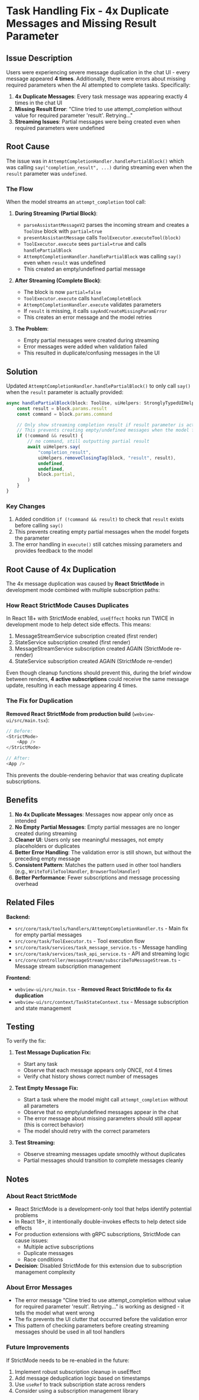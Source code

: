 # Task Handling Fix - 4x Duplicate Messages and Missing Result Parameter

## Issue Description

Users were experiencing severe message duplication in the chat UI - every message appeared **4 times**. Additionally, there were errors about missing required parameters when the AI attempted to complete tasks. Specifically:

1. **4x Duplicate Messages**: Every task message was appearing exactly 4 times in the chat UI
2. **Missing Result Error**: "Cline tried to use attempt_completion without value for required parameter 'result'. Retrying..."
3. **Streaming Issues**: Partial messages were being created even when required parameters were undefined

## Root Cause

The issue was in `AttemptCompletionHandler.handlePartialBlock()` which was calling `say("completion_result", ...)` during streaming even when the `result` parameter was `undefined`.

### The Flow

When the model streams an `attempt_completion` tool call:

1. **During Streaming (Partial Block)**:
   - `parseAssistantMessageV2` parses the incoming stream and creates a `ToolUse` block with `partial=true`
   - `presentAssistantMessage` calls `ToolExecutor.executeTool(block)`
   - `ToolExecutor.execute` sees `partial=true` and calls `handlePartialBlock`
   - `AttemptCompletionHandler.handlePartialBlock` was calling `say()` even when `result` was undefined
   - This created an empty/undefined partial message

2. **After Streaming (Complete Block)**:
   - The block is now `partial=false`
   - `ToolExecutor.execute` calls `handleCompleteBlock`
   - `AttemptCompletionHandler.execute` validates parameters
   - If `result` is missing, it calls `sayAndCreateMissingParamError`
   - This creates an error message and the model retries

3. **The Problem**:
   - Empty partial messages were created during streaming
   - Error messages were added when validation failed
   - This resulted in duplicate/confusing messages in the UI

## Solution

Updated `AttemptCompletionHandler.handlePartialBlock()` to only call `say()` when the `result` parameter is actually provided:

```typescript
async handlePartialBlock(block: ToolUse, uiHelpers: StronglyTypedUIHelpers): Promise<void> {
    const result = block.params.result
    const command = block.params.command

    // Only show streaming completion result if result parameter is actually provided
    // This prevents creating empty/undefined messages when the model forgets the result parameter
    if (!command && result) {
        // no command, still outputting partial result
        await uiHelpers.say(
            "completion_result",
            uiHelpers.removeClosingTag(block, "result", result),
            undefined,
            undefined,
            block.partial,
        )
    }
}
```

### Key Changes

1. Added condition `if (!command && result)` to check that `result` exists before calling `say()`
2. This prevents creating empty partial messages when the model forgets the parameter
3. The error handling in `execute()` still catches missing parameters and provides feedback to the model

## Root Cause of 4x Duplication

The 4x message duplication was caused by **React StrictMode** in development mode combined with multiple subscription paths:

### How React StrictMode Causes Duplicates

In React 18+ with StrictMode enabled, `useEffect` hooks run TWICE in development mode to help detect side effects. This means:

1. MessageStreamService subscription created (first render)
2. StateService subscription created (first render)
3. MessageStreamService subscription created AGAIN (StrictMode re-render)
4. StateService subscription created AGAIN (StrictMode re-render)

Even though cleanup functions should prevent this, during the brief window between renders, **4 active subscriptions** could receive the same message update, resulting in each message appearing 4 times.

### The Fix for Duplication

**Removed React StrictMode from production build** (`webview-ui/src/main.tsx`):

```typescript
// Before:
<StrictMode>
    <App />
</StrictMode>

// After:
<App />
```

This prevents the double-rendering behavior that was creating duplicate subscriptions.

## Benefits

1. **No 4x Duplicate Messages**: Messages now appear only once as intended
2. **No Empty Partial Messages**: Empty partial messages are no longer created during streaming
3. **Cleaner UI**: Users only see meaningful messages, not empty placeholders or duplicates
4. **Better Error Handling**: The validation error is still shown, but without the preceding empty message
5. **Consistent Pattern**: Matches the pattern used in other tool handlers (e.g., `WriteToFileToolHandler`, `BrowserToolHandler`)
6. **Better Performance**: Fewer subscriptions and message processing overhead

## Related Files

**Backend:**
- `src/core/task/tools/handlers/AttemptCompletionHandler.ts` - Main fix for empty partial messages
- `src/core/task/ToolExecutor.ts` - Tool execution flow
- `src/core/task/services/task_message_service.ts` - Message handling
- `src/core/task/services/task_api_service.ts` - API and streaming logic
- `src/core/controller/messageStream/subscribeToMessageStream.ts` - Message stream subscription management

**Frontend:**
- `webview-ui/src/main.tsx` - **Removed React StrictMode to fix 4x duplication**
- `webview-ui/src/context/TaskStateContext.tsx` - Message subscription and state management

## Testing

To verify the fix:

1. **Test Message Duplication Fix:**
   - Start any task
   - Observe that each message appears only ONCE, not 4 times
   - Verify chat history shows correct number of messages

2. **Test Empty Message Fix:**
   - Start a task where the model might call `attempt_completion` without all parameters
   - Observe that no empty/undefined messages appear in the chat
   - The error message about missing parameters should still appear (this is correct behavior)
   - The model should retry with the correct parameters

3. **Test Streaming:**
   - Observe streaming messages update smoothly without duplicates
   - Partial messages should transition to complete messages cleanly

## Notes

### About React StrictMode

- React StrictMode is a development-only tool that helps identify potential problems
- In React 18+, it intentionally double-invokes effects to help detect side effects
- For production extensions with gRPC subscriptions, StrictMode can cause issues:
  - Multiple active subscriptions
  - Duplicate messages
  - Race conditions
- **Decision**: Disabled StrictMode for this extension due to subscription management complexity

### About Error Messages

- The error message "Cline tried to use attempt_completion without value for required parameter 'result'. Retrying..." is working as designed - it tells the model what went wrong
- The fix prevents the UI clutter that occurred before the validation error
- This pattern of checking parameters before creating streaming messages should be used in all tool handlers

### Future Improvements

If StrictMode needs to be re-enabled in the future:
1. Implement robust subscription cleanup in useEffect
2. Add message deduplication logic based on timestamps
3. Use `useRef` to track subscription state across renders
4. Consider using a subscription management library

